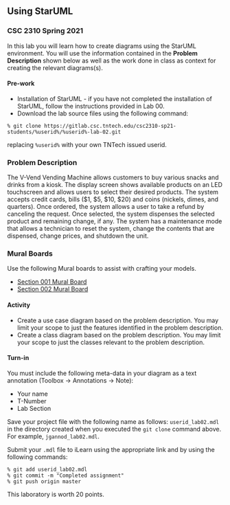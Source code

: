 ## Using StarUML
### CSC 2310 Spring 2021

In this lab you will learn how to create diagrams using the StarUML environment. You will use the information contained in the **Problem Description** shown below as well as the work done in class as context for creating the relevant diagrams(s).

#### Pre-work
* Installation of StarUML - if you have not completed the installation of StarUML, follow the instructions provided in Lab 00.
* Download the lab source files using the following command:
```text
% git clone https://gitlab.csc.tntech.edu/csc2310-sp21-students/%userid%/%userid%-lab-02.git
```
replacing ```%userid%``` with your own TNTech issued userid.

### Problem Description
The V-Vend Vending Machine allows customers to buy various snacks and drinks from a kiosk. The display screen shows available products on an LED touchscreen and allows users to select their desired products. The system accepts credit cards, bills (\$1, \$5, \$10, \$20) and coins (nickels, dimes, and quarters). Once ordered, the system allows a user to take a refund by canceling the request. Once selected, the system dispenses the selected product and remaining change, if any. The system has a maintenance mode that allows a technician to reset the system, change the contents that are dispensed, change prices, and shutdown the unit.

### Mural Boards
Use the following Mural boards to assist with crafting your models.

* [Section 001 Mural Board](Vending%20Machine-001.pdf)
* [Section 002 Mural Board](Vending%20Machine-002.pdf)

#### Activity
* Create a use case diagram based on the problem description. You may limit your scope to just the features identified in the problem description. 
* Create a class diagram based on the problem description. You may limit your scope to just the classes relevant to the problem description.

#### Turn-in
You must include the following meta-data in your diagram as a text annotation (Toolbox &#8594; Annotations &#8594; Note):
* Your name
* T-Number
* Lab Section

Save your project file with the following name as follows: ```userid_lab02.mdl``` in the directory created when you executed the ```git clone``` command above. For example, ```jgannod_lab02.mdl```. 

Submit your ```.mdl``` file to iLearn using the appropriate link and by using the following commands:
```text
% git add userid_lab02.mdl
% git commit -m "Completed assignment"
% git push origin master
```

This laboratory is worth 20 points.